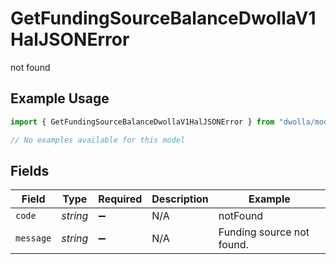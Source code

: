 # GetFundingSourceBalanceDwollaV1HalJSONError

not found

## Example Usage

```typescript
import { GetFundingSourceBalanceDwollaV1HalJSONError } from "dwolla/models/errors";

// No examples available for this model
```

## Fields

| Field                     | Type                      | Required                  | Description               | Example                   |
| ------------------------- | ------------------------- | ------------------------- | ------------------------- | ------------------------- |
| `code`                    | *string*                  | :heavy_minus_sign:        | N/A                       | notFound                  |
| `message`                 | *string*                  | :heavy_minus_sign:        | N/A                       | Funding source not found. |